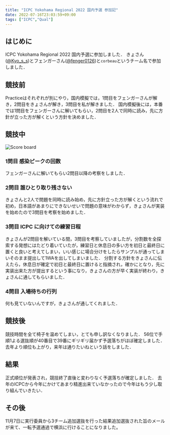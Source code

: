 ```yaml
---
title: "ICPC Yokohama Regional 2022 国内予選 参加記"
date: 2022-07-16T23:03:59+09:00
tags: ["ICPC","Qual"]
---
```

## はじめに

ICPC Yokohama Regional 2022 国内予選に参加しました．
きょさん([@Kyo_s_s](https://twitter.com/Kyo_s_s))とフェンガーさん([@fenger0126](https://twitter.com/fenger0126))と`corbeau`というチーム名で参加しました．

## 競技前

Practiceはそれぞれが別にやり，国内模擬では，1問目をフェンガーさんが解き，2問目をきょさんが解き，3問目を私が解きました．
国内模擬後には，本番では1問目をフェンガーさんに解いてもらい，2問目を2人で同時に読み，先に方針が立った方が解くという方針を決めました．

## 競技中

![Score board](scoreboard.jpg)

### 1問目 感染ピークの回数

フェンガーさんに解いてもらい2問目以降の考察をしました．

### 2問目 誰ひとり取り残さない

きょさんと2人で問題を同時に読み始め，先に方針立った方が解くという流れで初め，日本語があまりにできないせいで問題の意味がわからず，きょさんが実装を始めたので3問目を考察を始めました．


### 3問目 ICPC に向けての練習日程

きょさんが2問目を解いている間，3問目を考察していましたが，分割数を全探索する発想にはたどり着いていたが，練習日と休息日の多い方を初日と最終日に置くと良いと考えてしまい，いい感じに場合分けをしたらサンプルが通ってしまいそのまま提出して1WAを出してしまいました．
分割する方針をきょさんに伝えたら，休息日が確定で初日と最終日に置けると指摘され，確かにとなり，先に実装出来た方が提出するという事になり，きょさんの方が早く実装が終わり，きょさんに通してもらいました．

### 4問目 入場待ちの行列

何も見ていないんですが，きょさんが通してくれました．

## 競技後

競技時間を全て椅子を温めてしまい，とても申し訳なくなりました．
56位で手順1よる選抜順が40番目で39番にギリギリ届かず予選落ちがほぼ確定しました．
去年より順位も上がり，来年は通りたいねという話をしました．

## 結果

正式順位が発表され，競技終了直後と変わりなく予選落ちが確定しました．
去年のICPCから今年にかけてあまり精進出来ていなかったので今年はもう少し取り組んでいきたい．

## その後

11月7日に実行委員から3チーム追加選抜を行った結果追加選抜された旨のメールが来て、一転予選通過で横浜に行けることになりました。
